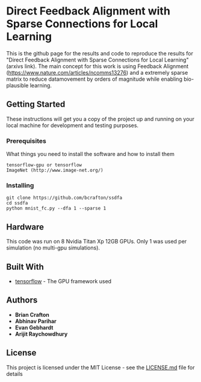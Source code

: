 # Direct Feedback Alignment with Sparse Connections for Local Learning

This is the github page for the results and code to reproduce the results for "Direct Feedback Alignment with Sparse Connections for Local Learning" (arxivs link). The main concept for this work is using Feedback Alignment (https://www.nature.com/articles/ncomms13276) and a extremely sparse matrix to reduce datamovement by orders of magnitude while enabling bio-plausible learning. 

## Getting Started

These instructions will get you a copy of the project up and running on your local machine for development and testing purposes. 

### Prerequisites

What things you need to install the software and how to install them

```
tensorflow-gpu or tensorflow
ImageNet (http://www.image-net.org/)
```

### Installing

```
git clone https://github.com/bcrafton/ssdfa
cd ssdfa
python mnist_fc.py --dfa 1 --sparse 1
```

## Hardware

This code was run on 8 Nvidia Titan Xp 12GB GPUs. Only 1 was used per simulation (no multi-gpu simulations).

## Built With

* [tensorflow](https://github.com/tensorflow/tensorflow) - The GPU framework used

## Authors

* **Brian Crafton** 
* **Abhinav Parihar** 
* **Evan Gebhardt** 
* **Arijit Raychowdhury** 

## License

This project is licensed under the MIT License - see the [LICENSE.md](LICENSE.md) file for details





